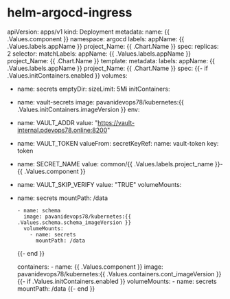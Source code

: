 # helm-argocd-ingress



apiVersion: apps/v1
kind: Deployment
metadata:
name: {{ .Values.component }}
namespace: argocd
labels:
appName: {{ .Values.labels.appName }}
project_Name: {{ .Chart.Name }}
spec:
replicas: 2
selector:
matchLabels:
appName: {{ .Values.labels.appName }}
project_Name: {{ .Chart.Name }}
template:
metadata:
labels:
appName: {{ .Values.labels.appName }}
project_Name: {{ .Chart.Name }}
spec:
{{- if .Values.initContainers.enabled }}
volumes:
- name: secrets
emptyDir:
sizeLimit: 5Mi
initContainers:
- name: vault-secrets
image: pavanidevops78/kubernetes:{{ .Values.initContainers.imageVersion }}
env:
- name: VAULT_ADDR
value: "https://vault-internal.pdevops78.online:8200"
- name: VAULT_TOKEN
valueFrom:
secretKeyRef:
name: vault-token
key: token
- name: SECRET_NAME
value: common/{{ .Values.labels.project_name }}-{{ .Values.component }}
- name: VAULT_SKIP_VERIFY
value: "TRUE"
volumeMounts:
- name: secrets
mountPath: /data

      - name: schema
        image: pavanidevops78/kubernetes:{{ .Values.schema.schema_imageVersion }}
        volumeMounts:
          - name: secrets
            mountPath: /data
    {{- end }}

    containers:
      - name: {{ .Values.component }}
        image: pavanidevops78/kubernetes:{{ .Values.containers.cont_imageVersion }}
    {{- if .Values.initContainers.enabled }}
    volumeMounts:
      - name: secrets
        mountPath: /data
    {{- end }}